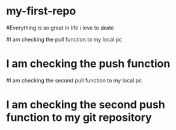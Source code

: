 # my-first-repo


#Everything is so great in life i love to skate


#I am checking the pull function to my local pc


# I am checking the push function



#I am checking the second pull function to my local pc



# I am checking the second push function to my git repository



 
